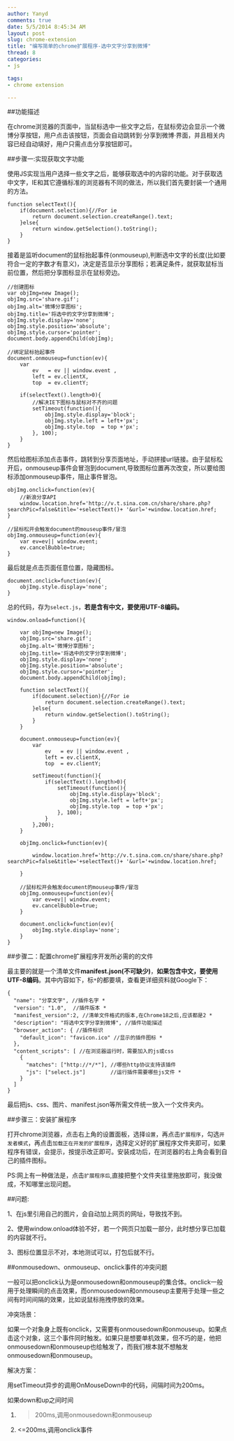 ```yaml
---
author: Yanyd
comments: true
date: 5/5/2014 8:45:34 AM
layout: post
slug: chrome-extension
title: "编写简单的chrome扩展程序-选中文字分享到微博"
thread: 8
categories:
- js

tags:
- chrome extension

---
```


##功能描述

在chrome浏览器的页面中，当鼠标选中一些文字之后，在鼠标旁边会显示一个微博分享按钮，用户点击该按钮，页面会自动跳转到·分享到微博·界面，并且相关内容已经自动填好，用户只需点击分享按钮即可。

##步骤一:实现获取文字功能

使用JS实现当用户选择一些文字之后，能够获取选中的内容的功能。对于获取选中文字，IE和其它遵循标准的浏览器有不同的做法，所以我们首先要封装一个通用的方法。

    function selectText(){
	    if(document.selection){//For ie
		    return document.selection.createRange().text;
	    }else{
		    return window.getSelection().toString();
	    }
    }

接着是监听document的鼠标抬起事件(onmouseup),判断选中文字的长度(比如要符合一定的字数才有意义)，决定是否显示分享图标；若满足条件，就获取鼠标当前位置，然后把分享图标显示在鼠标旁边。

	//创建图标
 	var objImg=new Image();
    objImg.src='share.gif';
    objImg.alt='微博分享图标';
    objImg.title='将选中的文字分享到微博';
    objImg.style.display='none';
    objImg.style.position='absolute';
    objImg.style.cursor='pointer';
	document.body.appendChild(objImg);
	
	//绑定鼠标抬起事件
    document.onmouseup=function(ev){
	    var 
	    	ev   = ev || window.event ,
	    	left = ev.clientX,
	    	top  = ev.clientY;
	    	
	    if(selectText().length>0){
			//解决IE下图标与鼠标对不齐的问题
		    setTimeout(function(){
			    objImg.style.display='block';
			    objImg.style.left = left+'px';
			    objImg.style.top  = top +'px';
			}, 100);
	    }
    }

然后给图标添加点击事件，跳转到分享页面地址，手动拼接url链接。由于鼠标松开后，onmouseup事件会冒泡到document,导致图标位置再次改变，所以要给图标添加onmouseup事件，阻止事件冒泡。

	objImg.onclick=function(ev){
		//新浪分享API
		window.location.href='http://v.t.sina.com.cn/share/share.php?searchPic=false&title='+selectText()+ '&url='+window.location.href;
	}

	//鼠标松开会触发document的mouseup事件/冒泡
	objImg.onmouseup=function(ev){
		var ev=ev|| window.event;
		ev.cancelBubble=true;
	}

最后就是点击页面任意位置，隐藏图标。

    document.onclick=function(ev){
	    objImg.style.display='none';
    }

总的代码，存为`select.js`，**若是含有中文，要使用UTF-8编码。**
	
	window.onload=function(){

	    var objImg=new Image();
	    objImg.src='share.gif';
	    objImg.alt='微博分享图标';
	    objImg.title='将选中的文字分享到微博';
	    objImg.style.display='none';
	    objImg.style.position='absolute';
	    objImg.style.cursor='pointer';
	    document.body.appendChild(objImg);	

	    function selectText(){
		    if(document.selection){//For ie
			    return document.selection.createRange().text;
		    }else{
			    return window.getSelection().toString();
		    }
	    }		

	    document.onmouseup=function(ev){
		    var 
		    	ev   = ev || window.event ,
		    	left = ev.clientX,
		    	top  = ev.clientY;
		    	
		    setTimeout(function(){
			    if(selectText().length>0){
				    setTimeout(function(){
					    objImg.style.display='block';
					    objImg.style.left = left+'px'; 
					    objImg.style.top  = top +'px';
					}, 100);
			    }
		    },200);
	    }

		objImg.onclick=function(ev){
			
			window.location.href='http://v.t.sina.com.cn/share/share.php?searchPic=false&title='+selectText()+ '&url='+window.location.href;
			
		}

		//鼠标松开会触发document的mouseup事件/冒泡
		objImg.onmouseup=function(ev){
			var ev=ev|| window.event;
			ev.cancelBubble=true;
		}

	    document.onclick=function(ev){
		    objImg.style.display='none';
	    }
	}


##步骤二：配置chrome扩展程序开发所必需的的文件

最主要的就是一个清单文件**manifest.json(不可缺少)**，**如果包含中文，要使用UTF-8编码**。其中内容如下，标`*`的都要填，查看更详细资料就Google下：

	{
	  "name": "分享文字", //插件名字 *
	  "version": "1.0",  //插件版本 *
	  "manifest_version":2, //清单文件格式的版本,在Chrome18之后,应该都是2 *
	  "description": "将选中文字分享到微博", //插件功能描述
	  "browser_action": { //插件标识
	    "default_icon": "favicon.ico" //显示的插件图标 *
	  },
	  "content_scripts": [ //在浏览器运行时，需要加入的js或css
	    {
	      "matches": ["http://*/*"], //哪些http协议支持该插件
	      "js": ["select.js"]        //运行插件需要哪些js文件 *
	    }
	  ]
	}


最后把js、css、图片、manifest.json等所需文件统一放入一个文件夹内。


##步骤三：安装扩展程序

打开chrome浏览器，点击右上角的设置面板，选择`设置`，再点击`扩展程序`，勾选`开发者模式`，再点击`加载正在开发的扩展程序`，选择定义好的扩展程序文件夹即可，如果程序有错误，会提示，按提示改正即可。安装成功后，在浏览器的右上角会看到自己的插件图标。

PS:网上有一种做法是，点击`扩展程序后`,直接把整个文件夹往里拖放即可，我没做成，不知哪里出现问题。

##问题:

1、在js里引用自己的图片，会自动加上网页的网址，导致找不到。

2、使用window.onload体验不好，若一个网页只加载一部分，此时想分享已加载的内容就不行。

3、图标位置显示不对，本地测试可以，打包后就不行。


##onmousedown、onmouseup、onclick事件的冲突问题

一般可以把onclick认为是onmousedown和onmouseup的集合体。onclick一般用于处理瞬间的点击效果，而onmousedown和onmouseup主要用于处理一些之间有时间间隔的效果，比如说鼠标拖拽停放的效果。

冲突场景：

如果一个对象身上既有onclick，又需要有onmousedown和onmouseup。如果点击这个对象，这三个事件同时触发。如果只是想要单机效果，但不巧的是，他把onmousedown和onmouseup也给触发了，而我们根本就不想触发onmousedown和onmouseup。

解决方案：

用setTimeout异步的调用OnMouseDown中的代码，间隔时间为200ms。

如果down和up之间时间

1)  >200ms,调用onmousedown和onmouseup

2)  <=200ms,调用onclick事件